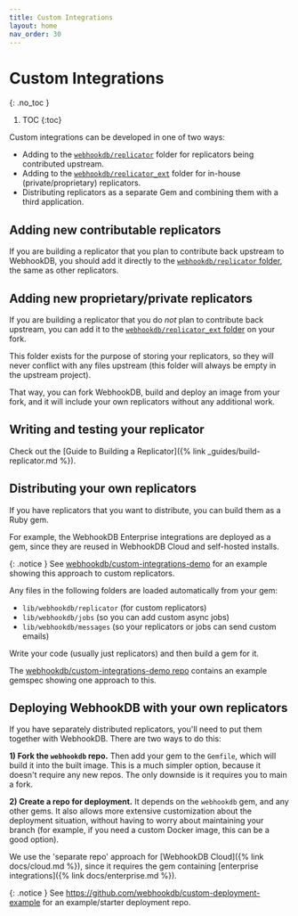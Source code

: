 ```yaml
---
title: Custom Integrations
layout: home
nav_order: 30
---
```


# Custom Integrations
{: .no_toc }

1. TOC
{:toc}

Custom integrations can be developed in one of two ways:

- Adding to the [`webhookdb/replicator`](https://github.com/webhookdb/webhookdb/tree/main/lib/webhookdb/replicator) folder for replicators being contributed upstream.
- Adding to the [`webhookdb/replicator_ext`](https://github.com/webhookdb/webhookdb/tree/main/lib/webhookdb/replicator_ext) folder for in-house (private/proprietary) replicators.
- Distributing replicators as a separate Gem and combining them with a third application.

## Adding new contributable replicators

If you are building a replicator that you plan to contribute back upstream
to WebhookDB, you should add it directly to the [`webhookdb/replicator` folder](https://github.com/webhookdb/webhookdb/tree/gemsupport/lib/webhookdb/replicator),
the same as other replicators.

## Adding new proprietary/private replicators

If you are building a replicator that you do *not* plan to contribute back upstream,
you can add it to the [`webhookdb/replicator_ext` folder](https://github.com/webhookdb/webhookdb/tree/gemsupport/lib/webhookdb/replicator_ext)
on your fork.

This folder exists for the purpose of storing your replicators,
so they will never conflict with any files upstream (this folder will always be empty in the upstream project).

That way, you can fork WebhookDB, build and deploy an image from your fork,
and it will include your own replicators without any additional work.

## Writing and testing your replicator

Check out the [Guide to Building a Replicator]({% link _guides/build-replicator.md %}).

## Distributing your own replicators

If you have replicators that you want to distribute, you can build them as a Ruby gem.

For example, the WebhookDB Enterprise integrations are deployed as a gem,
since they are reused in WebhookDB Cloud and self-hosted installs.

{: .notice }
See [webhookdb/custom-integrations-demo](https://github.com/webhookdb/custom-integrations-demo)
for an example showing this approach to custom replicators.

Any files in the following folders are loaded automatically from your gem:

- `lib/webhookdb/replicator` (for custom replicators)
- `lib/webhookdb/jobs` (so you can add custom async jobs)
- `lib/webhookdb/messages` (so your replicators or jobs can send custom emails)

Write your code (usually just replicators) and then build a gem for it.

The [webhookdb/custom-integrations-demo repo](https://github.com/webhookdb/custom-integrations-demo)
contains an example gemspec showing one approach to this.

## Deploying WebhookDB with your own replicators

If you have separately distributed replicators, you'll need to put them together with WebhookDB.
There are two ways to do this:

**1) Fork the `webhookdb` repo.** Then add your gem to the `Gemfile`, which will build it into the built image.
This is a much simpler option, because it doesn't require any new repos.
The only downside is it requires you to main a fork.

**2) Create a repo for deployment.** It depends on the `webhookdb` gem,
and any other gems. It also allows more extensive customization about the deployment situation,
without having to worry about maintaining your branch (for example, if you need a custom Docker image,
this can be a good option).

We use the 'separate repo' approach for [WebhookDB Cloud]({% link docs/cloud.md %}),
since it requires the gem containing [enterprise integrations]({% link docs/enterprise.md %}).

{: .notice }
See <https://github.com/webhookdb/custom-deployment-example> for an example/starter deployment repo.
